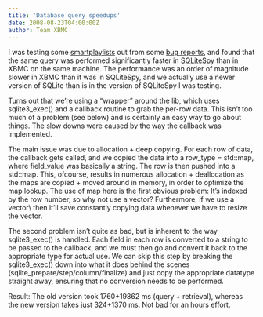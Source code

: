 ```yaml
---
title: 'Database query speedups'
date: 2008-08-23T04:00:00Z
author: Team XBMC
---
```

I was testing some [smartplaylists](https://kodi.wiki/view/Playlists) out from some [bug reports](http://trac.xbmc.org), and found that the same query was performed significantly faster in [SQLiteSpy](https://www.yunqa.de/delphi/products/sqlitespy/) than in XBMC on the same machine. The performance was an order of magnitude slower in XBMC than it was in SQLiteSpy, and we actually use a newer version of SQLite than is in the version of SQLiteSpy I was testing.

 Turns out that we’re using a “wrapper” around the lib, which uses sqlite3\_exec() and a callback routine to grab the per-row data. This isn’t too much of a problem (see below) and is certainly an easy way to go about things. The slow downs were caused by the way the callback was implemented.

 The main issue was due to allocation + deep copying. For each row of data, the callback gets called, and we copied the data into a row\_type = std::map\, where field\_value was basically a string. The row is then pushed into a std::map\. This, ofcourse, results in numerous allocation + deallocation as the maps are copied + moved around in memory, in order to optimize the map lookup. The use of map here is the first obvious problem: It’s indexed by the row number, so why not use a vector? Furthermore, if we use a vector\ then it’ll save constantly copying data whenever we have to resize the vector.

 The second problem isn’t quite as bad, but is inherent to the way sqlite3\_exec() is handled. Each field in each row is converted to a string to be passed to the callback, and we must then go and convert it back to the appropriate type for actual use. We can skip this step by breaking the sqlite3\_exec() down into what it does behind the scenes (sqlite\_prepare/step/column/finalize) and just copy the appropriate datatype straight away, ensuring that no conversion needs to be performed.

 Result: The old version took 1760+19862 ms (query + retrieval), whereas the new version takes just 324+1370 ms. Not bad for an hours effort.

 